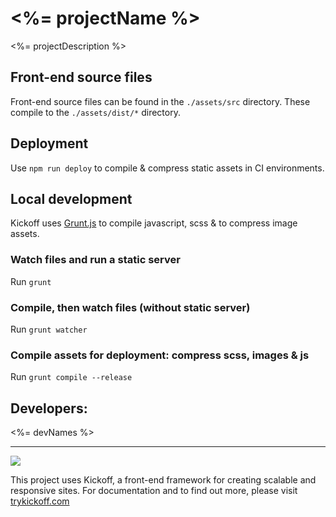 # <%= projectName %>
<%= projectDescription %>

## Front-end source files
Front-end source files can be found in the `./assets/src` directory. These compile to the `./assets/dist/*` directory.

## Deployment
Use `npm run deploy` to compile & compress static assets in CI environments.

## Local development
Kickoff uses [Grunt.js](http://gruntjs.com) to compile javascript, scss & to compress image assets.

### Watch files and run a static server
Run `grunt`

### Compile, then watch files (without static server)
Run `grunt watcher`

### Compile assets for deployment: compress scss, images & js
Run `grunt compile --release`

## Developers:
<%= devNames %>


---
[![](http://i.imgur.com/PiqudTY.png)](http://trykickoff.com)

This project uses Kickoff, a front-end framework for creating scalable and responsive sites. For documentation and to find out more, please visit [trykickoff.com](http://trykickoff.com)
